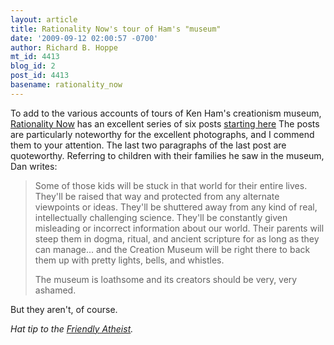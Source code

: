 ```yaml
---
layout: article
title: Rationality Now's tour of Ham's "museum"
date: '2009-09-12 02:00:57 -0700'
author: Richard B. Hoppe
mt_id: 4413
blog_id: 2
post_id: 4413
basename: rationality_now
---
```

To add to the various accounts of tours of Ken Ham's creationism museum, [Rationality Now](http://www.rationalitynow.com) has an excellent series of six posts [starting here](http://www.rationalitynow.com/blog/2009/09/02/creation-museum-part-1/)  The posts are particularly noteworthy for the excellent photographs, and I commend them to your attention.  The last two paragraphs of the last post are quoteworthy.  Referring to children with their families he saw in the museum, Dan writes:

> Some of those kids will be stuck in that world for their entire lives. They'll be raised that way and protected from any alternate viewpoints or ideas. They'll be shuttered away from any kind of real, intellectually challenging science. They'll be constantly given misleading or incorrect information about our world. Their parents will steep them in dogma, ritual, and ancient scripture for as long as they can manage... and the Creation Museum will be right there to back them up with pretty lights, bells, and whistles.
> 
> The museum is loathsome and its creators should be very, very ashamed.

But they aren't, of course.

_Hat tip to the [Friendly Atheist](http://friendlyatheist.com/2009/09/11/a-thorough-walkthrough-of-the-creation-museum/)._
